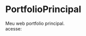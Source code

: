 # PortfolioPrincipal
Meu web portfolio principal. <br/>
acesse: <a href="https://naaul.github.io/PortfolioPrincipal/"> </a>
